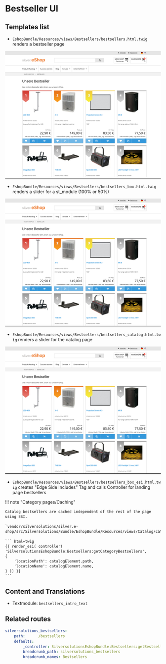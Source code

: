 # Bestseller UI

## Templates list

- `EshopBundle/Resources/views/Bestsellers/bestsellers.html.twig` renders a bestseller page

![](../img/bestseller_5.png)

- `EshopBundle/Resources/views/Bestsellers/bestsellers_box.html.twig` renders a slider for a st_module (100% or 50%)

![](../img/bestseller_5.png)

- `EshopBundle/Resources/views/Bestsellers/bestsellers_catalog.html.twig` renders a slider for the catalog page

![](../img/bestseller_5.png)

- `EshopBundle/Resources/views/Bestsellers/bestsellers_box_esi.html.twig` creates "Edge Side Includes" Tag and calls Controller for landing page bestsellers

!!! note "Category pages/Caching"

    Catalog bestsellers are cached independent of the rest of the page using ESI.

    `vendor/silversolutions/silver.e-shop/src/Silversolutions/Bundle/EshopBundle/Resources/views/Catalog/catalog.html.twig`:

    ``` html+twig
    {{ render_esi( controller( 'SilversolutionsEshopBundle:Bestsellers:getCategoryBestsellers',
    {
        'locationPath': catalogElement.path,
        'locationName': catalogElement.name,
    } )) }}
    ```

## Content and Translations

 - Textmodule: `bestsellers_intro_text`

## Related routes

``` yaml
silversolutions_bestsellers:
    path:      /bestsellers
    defaults:
        _controller: SilversolutionsEshopBundle:Bestsellers:getBestsellersList
        breadcrumb_path: silversolutions_bestsellers
        breadcrumb_names: Bestsellers
```
